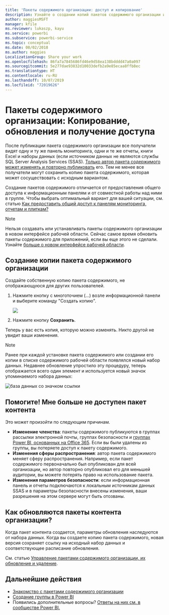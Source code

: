 ```yaml
---
title: 'Пакеты содержимого организации: доступ и копирование'
description: Узнайте о создании копий пакетов содержимого организации и устранении неполадок в них в Power BI
author: maggiesMSFT
manager: kfile
ms.reviewer: lukaszp, kayu
ms.service: powerbi
ms.subservice: powerbi-service
ms.topic: conceptual
ms.date: 08/02/2018
ms.author: maggies
LocalizationGroup: Share your work
ms.openlocfilehash: 86fa7a7845686fd46e9d58ea138bdddd47a0a097
ms.sourcegitcommit: 5e277dae93832d10033defb2a9e85ecaa8ffb8ec
ms.translationtype: HT
ms.contentlocale: ru-RU
ms.lasthandoff: 10/07/2019
ms.locfileid: "72019626"
---
```

# <a name="organizational-content-packs-copy-refresh-and-get-access"></a>Пакеты содержимого организации: Копирование, обновления и получение доступа

После публикации пакета содержимого организации все получатели видят одну и ту же панель мониторинга, одни и те же отчеты, книги Excel и наборы данных (если источником данных не являются службы SQL Server Analysis Services (SSAS).  [Только автор пакета содержимого может изменять и повторно публиковать](service-organizational-content-pack-manage-update-delete.md) его.  Тем не менее все получатели могут сохранить копию пакета содержимого, которая может сосуществовать с исходным вариантом.

Создание пакетов содержимого отличается от предоставления общего доступа к информационным панелям и от совместной работы над ними в группе. Чтобы выбрать оптимальный вариант для вашей ситуации, см. статью [Как предоставить общий доступ к панелям мониторинга, отчетам и плиткам?](service-how-to-collaborate-distribute-dashboards-reports.md)

> [!NOTE]
> Нельзя создавать или устанавливать пакеты содержимого организации в новом интерфейсе рабочей области. Сейчас самое время обновить пакеты содержимого для приложений, если вы еще этого не сделали. Узнайте [больше о новом интерфейсе рабочей области](service-create-the-new-workspaces.md).
>

## <a name="create-a-copy-of-an-organizational-content-pack"></a>Создание копии пакета содержимого организации
Создайте собственную копию пакета содержимого, не отображающуюся для других пользователей.

1. Нажмите кнопку с многоточием (...) возле информационной панели и выберите команду "Создать копию".

    ![](media/service-organizational-content-pack-copy-refresh-access/power-bi-create-copy-organizational-content-pack.png)
2. Нажмите кнопку **Сохранить**.  

Теперь у вас есть копия, которую можно изменять. Никто другой не увидит ваши изменения.

> [!NOTE]
> Ранее при каждой установке пакета содержимого или создании его копии в списке содержимого рабочей области появлялся новый набор данных. Недавнее обновление упростило эту процедуру, теперь отображается всего один элемент и используется новый значок упоминаемого набора данных:
>
> ![база данных со значком ссылки](media/service-organizational-content-pack-copy-refresh-access/power-bi-dataset-reference-icon.png)
>

## <a name="help--i-can-no-longer-access-the-content-pack"></a>Помогите!  Мне больше не доступен пакет контента
Это может произойти по следующим причинам.

* **Изменение членства**:  пакеты содержимого публикуются в группах рассылки электронной почты, группах безопасности и [группах Power BI, основанных на Office 365](https://support.office.com/article/Create-a-group-in-Office-365-7124dc4c-1de9-40d4-b096-e8add19209e9).  Если вы были удалены из группы, вы потеряете доступ к пакету содержимого.
* **Изменения сферы распространения**: автор пакета содержимого меняет сферу распространения. Например, если пакет содержимого первоначально был опубликован для всей организации, но автор повторно опубликовал его для меньшей аудитории, вы можете потерять право на использование пакета.
* **Изменения параметров безопасности**: если информационная панель и отчеты подключаются к локальным источникам данных SSAS и в параметры безопасности внесены изменения, ваши разрешения на этом сервере могут быть отозваны.

## <a name="how-are-organizational-content-packs-refreshed"></a>Как обновляются пакеты контента организации?
Когда пакет контента создается, параметры обновления наследуются от набора данных.  Когда вы создаете копию пакета содержимого, новая версия сохраняет ссылку на исходный набор данных и соответствующее расписание обновления.

См. статью [Управление пакетами содержимого организации, их обновление и удаление](service-organizational-content-pack-manage-update-delete.md).

## <a name="next-steps"></a>Дальнейшие действия
* [Знакомство с пакетами содержимого организации](service-organizational-content-pack-introduction.md)
* [Создание группы в Power BI](service-create-distribute-apps.md)
* Появились дополнительные вопросы? [Ответы на них см. в сообществе Power BI.](http://community.powerbi.com/)
